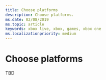 ```yaml
---
title: Choose platforms
description: Choose platforms.
ms.date: 02/08/2019
ms.topic: article
keywords: xbox live, xbox, games, xbox one
ms.localizationpriority: medium
---
```

# Choose platforms

TBD
